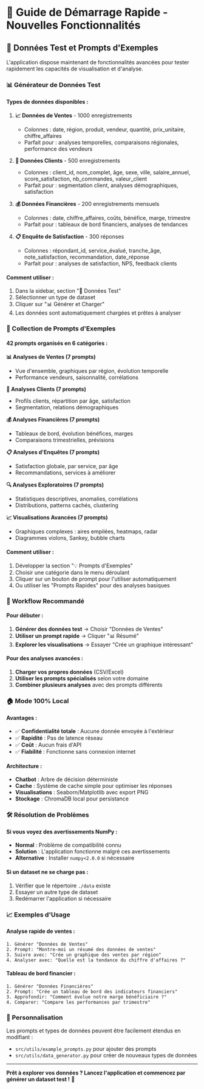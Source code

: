 # 🚀 Guide de Démarrage Rapide - Nouvelles Fonctionnalités

## 🧪 Données Test et Prompts d'Exemples

L'application dispose maintenant de fonctionnalités avancées pour tester rapidement les capacités de visualisation et d'analyse.

### 📊 Générateur de Données Test

#### Types de données disponibles :
1. **📈 Données de Ventes** - 1000 enregistrements
   - Colonnes : date, région, produit, vendeur, quantité, prix_unitaire, chiffre_affaires
   - Parfait pour : analyses temporelles, comparaisons régionales, performance des vendeurs

2. **👥 Données Clients** - 500 enregistrements  
   - Colonnes : client_id, nom_complet, âge, sexe, ville, salaire_annuel, score_satisfaction, nb_commandes, valeur_client
   - Parfait pour : segmentation client, analyses démographiques, satisfaction

3. **💰 Données Financières** - 200 enregistrements mensuels
   - Colonnes : date, chiffre_affaires, coûts, bénéfice, marge, trimestre
   - Parfait pour : tableaux de bord financiers, analyses de tendances

4. **📋 Enquête de Satisfaction** - 300 réponses
   - Colonnes : répondant_id, service_évalué, tranche_âge, note_satisfaction, recommandation, date_réponse
   - Parfait pour : analyses de satisfaction, NPS, feedback clients

#### Comment utiliser :
1. Dans la sidebar, section "🧪 Données Test"
2. Sélectionner un type de dataset
3. Cliquer sur "📊 Générer et Charger"
4. Les données sont automatiquement chargées et prêtes à analyser

### 💬 Collection de Prompts d'Exemples

#### 42 prompts organisés en 6 catégories :

**📊 Analyses de Ventes (7 prompts)**
- Vue d'ensemble, graphiques par région, évolution temporelle
- Performance vendeurs, saisonnalité, corrélations

**👥 Analyses Clients (7 prompts)**  
- Profils clients, répartition par âge, satisfaction
- Segmentation, relations démographiques

**💰 Analyses Financières (7 prompts)**
- Tableaux de bord, évolution bénéfices, marges
- Comparaisons trimestrielles, prévisions

**📋 Analyses d'Enquêtes (7 prompts)**
- Satisfaction globale, par service, par âge
- Recommandations, services à améliorer

**🔍 Analyses Exploratoires (7 prompts)**
- Statistiques descriptives, anomalies, corrélations
- Distributions, patterns cachés, clustering

**📈 Visualisations Avancées (7 prompts)**
- Graphiques complexes : aires empilées, heatmaps, radar
- Diagrammes violons, Sankey, bubble charts

#### Comment utiliser :
1. Développer la section "💡 Prompts d'Exemples"
2. Choisir une catégorie dans le menu déroulant
3. Cliquer sur un bouton de prompt pour l'utiliser automatiquement
4. Ou utiliser les "Prompts Rapides" pour des analyses basiques

### 🎯 Workflow Recommandé

#### Pour débuter :
1. **Générer des données test** → Choisir "Données de Ventes"
2. **Utiliser un prompt rapide** → Cliquer "📊 Résumé"
3. **Explorer les visualisations** → Essayer "Crée un graphique intéressant"

#### Pour des analyses avancées :
1. **Charger vos propres données** (CSV/Excel)
2. **Utiliser les prompts spécialisés** selon votre domaine
3. **Combiner plusieurs analyses** avec des prompts différents

### 🏠 Mode 100% Local

#### Avantages :
- ✅ **Confidentialité totale** : Aucune donnée envoyée à l'extérieur
- ✅ **Rapidité** : Pas de latence réseau
- ✅ **Coût** : Aucun frais d'API
- ✅ **Fiabilité** : Fonctionne sans connexion internet

#### Architecture :
- **Chatbot** : Arbre de décision déterministe
- **Cache** : Système de cache simple pour optimiser les réponses
- **Visualisations** : Seaborn/Matplotlib avec export PNG
- **Stockage** : ChromaDB local pour persistance

### 🛠 Résolution de Problèmes

#### Si vous voyez des avertissements NumPy :
- **Normal** : Problème de compatibilité connu
- **Solution** : L'application fonctionne malgré ces avertissements
- **Alternative** : Installer `numpy<2.0.0` si nécessaire

#### Si un dataset ne se charge pas :
1. Vérifier que le répertoire `./data` existe
2. Essayer un autre type de dataset
3. Redémarrer l'application si nécessaire

### 📈 Exemples d'Usage

#### Analyse rapide de ventes :
```
1. Générer "Données de Ventes"
2. Prompt: "Montre-moi un résumé des données de ventes"
3. Suivre avec: "Crée un graphique des ventes par région"
4. Analyser avec: "Quelle est la tendance du chiffre d'affaires ?"
```

#### Tableau de bord financier :
```
1. Générer "Données Financières"  
2. Prompt: "Crée un tableau de bord des indicateurs financiers"
3. Approfondir: "Comment évolue notre marge bénéficiaire ?"
4. Comparer: "Compare les performances par trimestre"
```

### 🎨 Personnalisation

Les prompts et types de données peuvent être facilement étendus en modifiant :
- `src/utils/example_prompts.py` pour ajouter des prompts
- `src/utils/data_generator.py` pour créer de nouveaux types de données

---

**Prêt à explorer vos données ? Lancez l'application et commencez par générer un dataset test !** 🚀